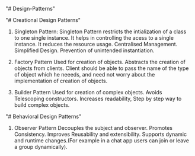 "# Design-Patterns" 

"# Creational Design Patterns"

1. Singleton Pattern:
    Singleton Pattern restricts the intialization of a class to one single instance.
    It helps in controlling the acess to a single instance.
    It reduces the resource usage.
    Centralised Management.
    Simplified Design.
    Prevention of unintended instantiation.

2. Factory Pattern
    Used for creation of objects.
    Abstracts the creation of objects from clients.
    Client should be able to pass the name of the type of object which he neeeds, and need not worry about the implementation of creation of objects.

3. Builder Pattern
    Used for creation of complex objects.
    Avoids Telescoping constructors.
    Increases readability, Step by step way to build complex objects.

"# Behavioral Design Patterns"
1. Observer Pattern
    Decouples the subject and observer.
    Promotes Consistency.
    Improves Reusability and extensibility.
    Supports dynamic and runtime changes.(For example in a chat app users can join or leave a group dynamically).


    
